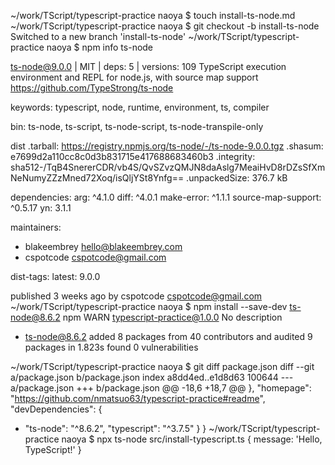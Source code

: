 ~/work/TScript/typescript-practice naoya $ touch install-ts-node.md
~/work/TScript/typescript-practice naoya $ git checkout -b install-ts-node
Switched to a new branch 'install-ts-node'
~/work/TScript/typescript-practice naoya $ npm info ts-node

ts-node@9.0.0 | MIT | deps: 5 | versions: 109
TypeScript execution environment and REPL for node.js, with source map support
https://github.com/TypeStrong/ts-node

keywords: typescript, node, runtime, environment, ts, compiler

bin: ts-node, ts-script, ts-node-script, ts-node-transpile-only

dist
.tarball: https://registry.npmjs.org/ts-node/-/ts-node-9.0.0.tgz
.shasum: e7699d2a110cc8c0d3b831715e417688683460b3
.integrity: sha512-/TqB4SnererCDR/vb4S/QvSZvzQMJN8daAslg7MeaiHvD8rDZsSfXmNeNumyZZzMned72Xoq/isQljYSt8Ynfg==
.unpackedSize: 376.7 kB

dependencies:
arg: ^4.1.0                 diff: ^4.0.1                make-error: ^1.1.1          source-map-support: ^0.5.17 yn: 3.1.1                   

maintainers:
- blakeembrey <hello@blakeembrey.com>
- cspotcode <cspotcode@gmail.com>

dist-tags:
latest: 9.0.0  

published 3 weeks ago by cspotcode <cspotcode@gmail.com>
~/work/TScript/typescript-practice naoya $ npm install --save-dev ts-node@8.6.2
npm WARN typescript-practice@1.0.0 No description

+ ts-node@8.6.2
added 8 packages from 40 contributors and audited 9 packages in 1.823s
found 0 vulnerabilities

~/work/TScript/typescript-practice naoya $ git diff package.json 
diff --git a/package.json b/package.json
index a8dd4ed..e1d8d63 100644
--- a/package.json
+++ b/package.json
@@ -18,6 +18,7 @@
   },
   "homepage": "https://github.com/nmatsuo63/typescript-practice#readme",
   "devDependencies": {
+    "ts-node": "^8.6.2",
     "typescript": "^3.7.5"
   }
 }
~/work/TScript/typescript-practice naoya $ npx ts-node src/install-typescript.ts
{ message: 'Hello, TypeScript!' }








